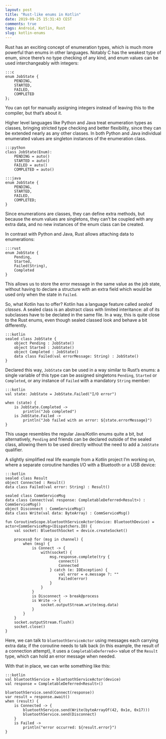 ```yaml
---
layout: post
title: "Rust-like enums in Kotlin"
date: 2019-09-25 15:31:43 CEST
comments: true
tags: Android, Kotlin, Rust
slug: kotlin-enums
---
```


Rust has an exciting concept of enumeration types, which is much more powerful than enums in other languages.
Notably C has the weakest type of enum, since there’s no type checking of any kind, and enum values can be used interchangeably with integers:

    :::c
    enum JobState {
        PENDING,
        STARTED,
        FAILED,
        COMPLETED
    };

You can opt for manually assigning integers instead of leaving this to the compiler, but that’s about it.

Higher level languages like Python and Java treat enumeration types as classes, bringing stricted type checking and better flexibility, since they can be extended nearly as any other classes. In both Python and Java individual enumerated values are singleton instances of the enumeration class.

    :::python
    class JobState(Enum):
        PENDING = auto()
        STARTED = auto()
        FAILED = auto()
        COMPLETED = auto()

```
:::java
enum JobState {
    PENDING,
    STARTED,
    FAILED,
    COMPLETED;
}
```
Since enumerations are classes, they can define extra methods, but because the enum values are singletons, they can’t be coupled with any extra data, and no new instances of the enum class can be created.

In contrast with Python and Java, Rust allows attaching data to enumerations:

    :::rust
    enum JobState {
        Pending,
        Started,
        Failed(String),
        Completed
    }

This allows us to store the error message in the same value as the job state, without having to declare a structure with an extra field which would be used only when the state in `Failed`.

So, what Kotlin has to offer? Kotlin has a language feature called *sealed classes*. A sealed class is an abstract class with limited interitance: all of its subclasses have to be declated in the same file. In a way, this is quite close to the Rust enums, even though sealed classed look and behave a bit differently.

    :::kotlin
    sealed class JobState {
        object Pending : JobState()
        object Started : JobState()
        object Completed : JobState()
        data class Failed(val errorMessage: String) : JobState()
    }

Declared this way, `JobState` can be used in a way similar to Rust’s enums: a single variable of this type can be assigned singletons `Pending`, `Started` or `Completed`, or any instance of `Failed` with a mandatory `String` member:

    :::kotlin
    val state: JobState = JobState.Failed("I/O error")

    when (state) {
        is JobState.Completed ->
            println("Job completed")
        is JobState.Failed ->
            println("Job failed with an error: ${state.errorMessage}")
    }

This usage resembles the regular Java/Kotlin enums quite a bit, but alternatively, `Pending` and friends can be declared outside of the sealed class, allowing them to be used directly without the need to add a `JobState` qualifier.

A slightly simplified real life example from a Kotlin project I’m working on, where a separate coroutine handles I/O with a Bluetooth or a USB device:

```
:::kotlin
sealed class Result
object Connected : Result()
data class Failed(val error: String) : Result()

sealed class CommServiceMsg
data class Connect(val response: CompletableDeferred<Result>) : CommServiceMsg()
object Disconnect : CommServiceMsg()
data class Write(val data: ByteArray) : CommServiceMsg()

fun CoroutineScope.bluetoothServiceActor(device: BluetoothDevice) = actor<CommServiceMsg>(Dispatchers.IO) {
    val socket: BluetoothSocket = device.createSocket()

    process@ for (msg in channel) {
        when (msg) {
            is Connect -> {
                with(socket) {
                    msg.response.complete(try {
                        connect()
                        Connected
                    } catch (e: IOException) {
                        val error = e.message ?: ""
                        Failed(error)
                    }
                }
            }
            is Disconnect -> break@process
            is Write -> {
                socket.outputStream.write(msg.data)
            }
        }
    }
    socket.outputStream.flush()
    socket.close()
}
```

Here, we can talk to `bluetoothServiceActor` using messages each carrying extra data; if the coroutine needs to talk back (in this example, the result of a connection attempt), it uses a `CompletableDeferred<>` value of the `Result` type, which can hold an error message when needed.

With that in place, we can write something like this:

```
:::kotlin
val bluetoothService = bluetoothServiceActor(device)
val response = CompletableDeferred<Result>()

bluetoothService.send(Connect(response))
var result = response.await()
when (result) {
    is Connected -> {
        bluetoothService.send(Write(byteArrayOf(42, 0x1e, 0x17)))
        bluetoothService.send(Disconnect)
    }
    is Failed ->
        println("error occurred: ${result.error}")
}
```
